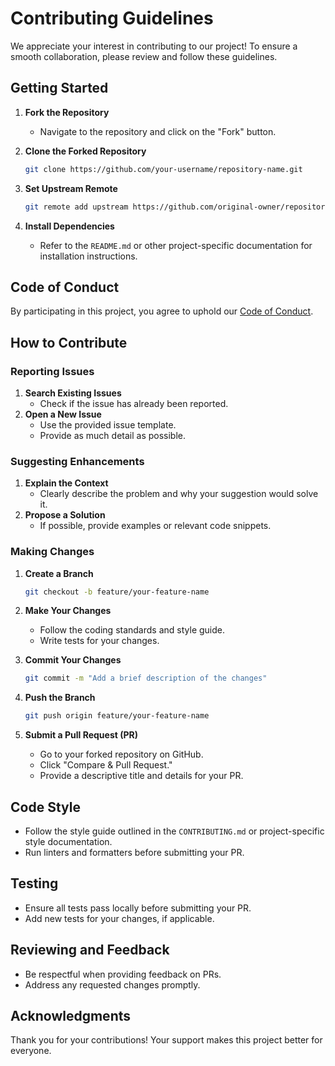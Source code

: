 
# Contributing Guidelines

We appreciate your interest in contributing to our project! To ensure a smooth collaboration, please review and follow these guidelines.

## Getting Started

1. **Fork the Repository**

   - Navigate to the repository and click on the "Fork" button.

2. **Clone the Forked Repository**

   ```bash
   git clone https://github.com/your-username/repository-name.git
   ```

3. **Set Upstream Remote**

   ```bash
   git remote add upstream https://github.com/original-owner/repository-name.git
   ```

4. **Install Dependencies**

   - Refer to the `README.md` or other project-specific documentation for installation instructions.

## Code of Conduct

By participating in this project, you agree to uphold our [Code of Conduct](CODE_OF_CONDUCT.md).

## How to Contribute

### Reporting Issues

1. **Search Existing Issues**
   - Check if the issue has already been reported.
2. **Open a New Issue**
   - Use the provided issue template.
   - Provide as much detail as possible.

### Suggesting Enhancements

1. **Explain the Context**
   - Clearly describe the problem and why your suggestion would solve it.
2. **Propose a Solution**
   - If possible, provide examples or relevant code snippets.

### Making Changes

1. **Create a Branch**

   ```bash
   git checkout -b feature/your-feature-name
   ```

2. **Make Your Changes**

   - Follow the coding standards and style guide.
   - Write tests for your changes.

3. **Commit Your Changes**

   ```bash
   git commit -m "Add a brief description of the changes"
   ```

4. **Push the Branch**

   ```bash
   git push origin feature/your-feature-name
   ```

5. **Submit a Pull Request (PR)**

   - Go to your forked repository on GitHub.
   - Click "Compare & Pull Request."
   - Provide a descriptive title and details for your PR.

## Code Style

- Follow the style guide outlined in the `CONTRIBUTING.md` or project-specific style documentation.
- Run linters and formatters before submitting your PR.

## Testing

- Ensure all tests pass locally before submitting your PR.
- Add new tests for your changes, if applicable.

## Reviewing and Feedback

- Be respectful when providing feedback on PRs.
- Address any requested changes promptly.

## Acknowledgments

Thank you for your contributions! Your support makes this project better for everyone.
